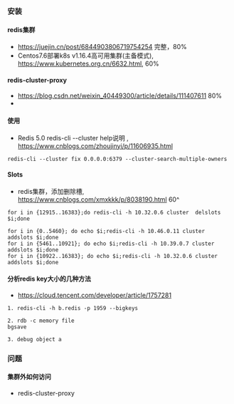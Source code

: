 

### 安装
#### redis集群
* https://juejin.cn/post/6844903806719754254 完整，80%
* Centos7.6部署k8s v1.16.4高可用集群(主备模式), https://www.kubernetes.org.cn/6632.html, 60%

#### redis-cluster-proxy
* https://blog.csdn.net/weixin_40449300/article/details/111407611 80%
* 

#### 使用
* Redis 5.0 redis-cli --cluster help说明 , https://www.cnblogs.com/zhoujinyi/p/11606935.html
```
redis-cli --cluster fix 0.0.0.0:6379 --cluster-search-multiple-owners
```

#### Slots
* redis集群，添加删除槽, https://www.cnblogs.com/xmxkkk/p/8038190.html 60^
```
for i in {12915..16383};do redis-cli -h 10.32.0.6 cluster  delslots $i;done

for i in {0..5460}; do echo $i;redis-cli -h 10.46.0.11 cluster addslots $i;done
for i in {5461..10921}; do echo $i;redis-cli -h 10.39.0.7 cluster addslots $i;done
for i in {10922..16383}; do echo $i;redis-cli -h 10.32.0.6 cluster addslots $i;done

```

#### 分析redis key大小的几种方法
* https://cloud.tencent.com/developer/article/1757281
```
1. redis-cli -h b.redis -p 1959 --bigkeys

2. rdb -c memory file
bgsave

3. debug object a

```

### 问题

#### 集群外如何访问
* redis-cluster-proxy



